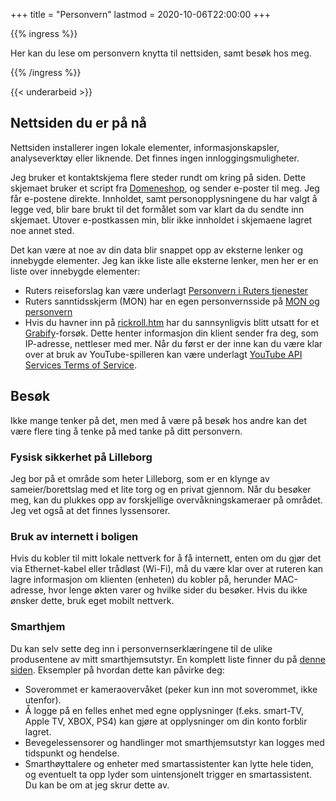 +++
title = "Personvern"
lastmod = 2020-10-06T22:00:00
+++

{{% ingress %}}

Her kan du lese om personvern knytta til nettsiden, samt besøk hos meg.

{{% /ingress %}}

{{< underarbeid >}}

## Nettsiden du er på nå

Nettsiden installerer ingen lokale elementer, informasjonskapsler, analyseverktøy eller liknende.
Det finnes ingen innloggingsmuligheter.

Jeg bruker et kontaktskjema flere steder rundt om kring på siden. Dette skjemaet bruker et script
fra [Domeneshop](https://domene.shop/faq?id=61&section=21), og sender e-poster til meg. Jeg får
e-postene direkte. Innholdet, samt personopplysningene du har valgt å legge ved, blir bare brukt til
det formålet som var klart da du sendte inn skjemaet. Utover e-postkassen min, blir ikke innholdet i
skjemaene lagret noe annet sted.

Det kan være at noe av din data blir snappet opp av eksterne lenker og innebygde elementer. Jeg kan
ikke liste alle eksterne lenker, men her er en liste over innebygde elementer:

- Ruters reiseforslag kan være underlagt [Personvern i Ruters tjenester](https://ruter.no/fa-hjelp/vilkar/personvern/)
- Ruters sanntidsskjerm (MON) har en egen personvernsside på [MON og personvern](https://ruter.no/fa-hjelp/vilkar/personvern/mon-og-personvern/)
- Hvis du havner inn på [rickroll.htm](http://pdog.no/rickroll) har du sannsynligvis blitt utsatt
  for et [Grabify](https://grabify.link)-forsøk.  Dette henter informasjon din klient sender fra
  deg, som IP-adresse, nettleser med mer. Når du først er der inne kan du være klar over at bruk av
  YouTube-spilleren kan være underlagt [YouTube API Services Terms of
  Service](https://developers.google.com/youtube/terms/api-services-terms-of-service-emea#user-privacy).

## Besøk

Ikke mange tenker på det, men med å være på besøk hos andre kan det være
flere ting å tenke på med tanke på ditt personvern.

### Fysisk sikkerhet på Lilleborg

Jeg bor på et område som heter Lilleborg, som er en klynge av
sameier/borettslag med et lite torg og en privat gjennom. Når du besøker meg,
kan du plukkes opp av forskjellige overvåkningskameraer på området. Jeg vet
også at det finnes lyssensorer.

### Bruk av internett i boligen

Hvis du kobler til mitt lokale nettverk for å få internett, enten om du gjør
det via Ethernet-kabel eller trådløst (Wi-Fi), må du være klar over at
ruteren kan lagre informasjon om klienten (enheten) du kobler på, herunder
MAC-adresse, hvor lenge økten varer og hvilke sider du besøker. Hvis du ikke
ønsker dette, bruk eget mobilt nettverk.

### Smarthjem

Du kan selv sette deg inn i personvernserklæringene til de ulike produsentene
av mitt smarthjemsutstyr. En komplett liste finner du på [denne
siden](/smarthjem). Eksempler på hvordan dette kan påvirke deg:

- Soverommet er kameraovervåket (peker kun inn mot soverommet, ikke utenfor).
- Å logge på en felles enhet med egne opplysninger (f.eks. smart-TV, Apple
  TV, XBOX, PS4) kan gjøre at opplysninger om din konto forblir lagret.
- Bevegelessensorer og handlinger mot smarthjemsutstyr kan logges med
  tidspunkt og hendelse.
- Smarthøyttalere og enheter med smartassistenter kan lytte hele tiden, og
  eventuelt ta opp lyder som uintensjonelt trigger en smartassistent. Du kan be
  om at jeg skrur dette av.
